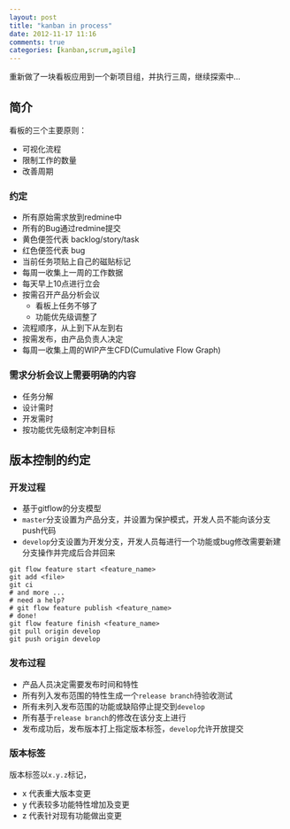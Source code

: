 ```yaml
---
layout: post
title: "kanban in process"
date: 2012-11-17 11:16
comments: true
categories: [kanban,scrum,agile]
---
```


重新做了一块看板应用到一个新项目组，并执行三周，继续探索中...

## 简介

看板的三个主要原则：

* 可视化流程
* 限制工作的数量
* 改善周期

### 约定

* 所有原始需求放到redmine中
* 所有的Bug通过redmine提交
* 黄色便签代表 backlog/story/task
* 红色便签代表 bug
* 当前任务项贴上自己的磁贴标记
* 每周一收集上一周的工作数据
* 每天早上10点进行立会
* 按需召开产品分析会议
    * 看板上任务不够了
    * 功能优先级调整了
* 流程顺序，从上到下从左到右
* 按需发布，由产品负责人决定
* 每周一收集上周的WIP产生CFD(Cumulative Flow Graph)

### 需求分析会议上需要明确的内容

* 任务分解
* 设计需时
* 开发需时
* 按功能优先级制定冲刺目标

## 版本控制的约定

### 开发过程

* 基于gitflow的分支模型
* `master`分支设置为产品分支，并设置为保护模式，开发人员不能向该分支push代码
* `develop`分支设置为开发分支，开发人员每进行一个功能或bug修改需要新建分支操作并完成后合并回来

```
git flow feature start <feature_name>
git add <file>
git ci 
# and more ...
# need a help?
# git flow feature publish <feature_name>
# done!
git flow feature finish <feature_name>
git pull origin develop
git push origin develop
```

### 发布过程

* 产品人员决定需要发布时间和特性
* 所有列入发布范围的特性生成一个`release branch`待验收测试
* 所有未列入发布范围的功能或缺陷停止提交到`develop`
* 所有基于`release branch`的修改在该分支上进行
* 发布成功后，发布版本打上指定版本标签，`develop`允许开放提交

### 版本标签

版本标签以`x.y.z`标记，

- x 代表重大版本变更
- y 代表较多功能特性增加及变更
- z 代表针对现有功能做出变更


